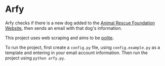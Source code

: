 # Arfy

Arfy checks if there is a new dog added to the [Animal Rescue Foundation Website](https://www.arflife.org/), then sends an email with that dog's information.

This project uses web scraping and aims to be [polite](https://blog.scrapinghub.com/2016/08/25/how-to-crawl-the-web-politely-with-scrapy/).

To run the project, first create a `config.py` file, using `config.example.py` as a template and entering in your email account information. Then run the project using `python arfy.py`.